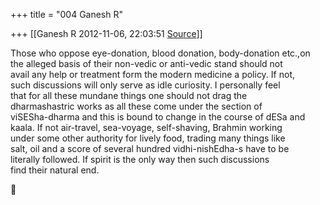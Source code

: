 +++
title = "004 Ganesh R"

+++
[[Ganesh R	2012-11-06, 22:03:51 [Source](https://groups.google.com/g/bvparishat/c/WeLuIlmgz5k)]]



Those who oppose eye-donation, blood donation, body-donation etc.,on  
the alleged basis of their non-vedic or anti-vedic stand should not  
avail any help or treatment form the modern medicine a policy. If not,  
such discussions will only serve as idle curiosity. I personally feel  
that for all these mundane things one should not drag the  
dharmashastric works as all these come under the section of  
viSESha-dharma and this is bound to change in the course of dESa and  
kaala. If not air-travel, sea-voyage, self-shaving, Brahmin working  
under some other authority for lively food, trading many things like  
salt, oil and a score of several hundred vidhi-nishEdha-s have to be  
literally followed. If spirit is the only way then such discussions  
find their natural end.



